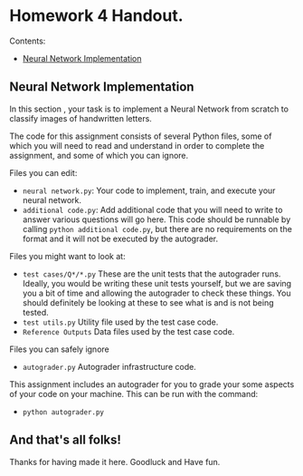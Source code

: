 # Homework 4 Handout.

Contents:
  - [Neural Network Implementation](#neural-network-implementation)

## Neural Network Implementation

In this section , your task is to implement a Neural Network from scratch to classify images of handwritten letters.

The code for this assignment consists of several Python files, some of which you will need to read and understand in order to complete the assignment, and some of which you can ignore.

Files you can edit:

 - `neural network.py`: Your code to implement, train, and execute your neural network.
 - `additional code.py`: Add additional code that you will need to write to answer various questions will go here. This code should be runnable by calling `python additional code.py`, but there are no requirements on the format and it will not be executed by the autograder.

Files you might want to look at:

 - `test cases/Q*/*.py` These are the unit tests that the autograder runs. Ideally, you would be writing these unit tests yourself, but we are saving you a bit of time and allowing the autograder to check these things. You should definitely be looking at these to see what is and is not being tested.
 - `test utils.py` Utility file used by the test case code.
 - `Reference Outputs` Data files used by the test case code.

Files you can safely ignore
 - `autograder.py` Autograder infrastructure code.

This assignment includes an autograder for you to grade your some aspects of your code on your machine. This can be run with the command:

 - `python autograder.py`


## And that's all folks!

Thanks for having made it here. Goodluck and Have fun.